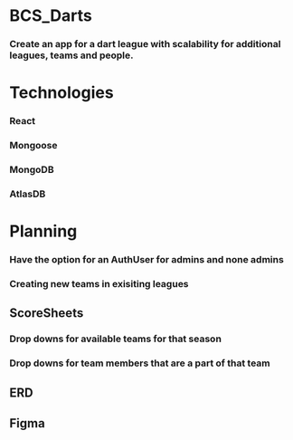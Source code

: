 # BCS_Darts
### Create an app for a dart league with scalability for additional leagues, teams and people.
# Technologies
### React
### Mongoose
### MongoDB
### AtlasDB
# Planning
### Have the option for an AuthUser for admins and none admins
### Creating new teams in exisiting leagues
## ScoreSheets
### Drop downs for available teams for that season
### Drop downs for team members that are a part of that team
### 
## ERD

## Figma